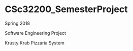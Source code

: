# CSc32200_SemesterProject
<p>Spring 2018</p>
<p>Software Engineering Project</p>
<p>Krusty Krab Pizzaria System</p>
